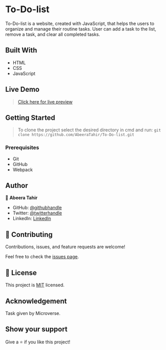 # To-Do-list
To-Do-list is a website, created with JavaScript, that helps the users to organize and manage their routine tasks. User can add a task to the list, remove a task, and clear all completed tasks.
## Built With

- HTML
- CSS
- JavaScript

## Live Demo
> [Click here for live preview](https://tubular-medovik-109253.netlify.app)

## Getting Started

> To clone the project select the desired directory in cmd and run: `git clone https://github.com/AbeeraTahir/To-Do-list.git`

### Prerequisites

  - Git
  - GitHub
  - Webpack

## Author

👤 **Abeera Tahir**

- GitHub: [@githubhandle](https://github.com/AbeeraTahir)
- Twitter: [@twitterhandle]( https://twitter.com/AbeeraTahir8?t=z5CjMpmHMZmS98i09gUpYA&s=08)
- LinkedIn: [LinkedIn](https://www.linkedin.com/in/abeera-tahir-961893176)

## 🤝 Contributing

Contributions, issues, and feature requests are welcome!

Feel free to check the [issues page](../../issues/).

## 📝 License

This project is [MIT](./LICENSE) licensed.

## Acknowledgement

Task given by Microverse.

## Show your support

Give a ⭐️ if you like this project!
